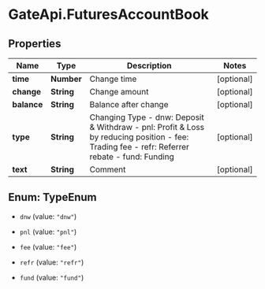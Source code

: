 # GateApi.FuturesAccountBook

## Properties
Name | Type | Description | Notes
------------ | ------------- | ------------- | -------------
**time** | **Number** | Change time | [optional] 
**change** | **String** | Change amount | [optional] 
**balance** | **String** | Balance after change | [optional] 
**type** | **String** | Changing Type  - dnw: Deposit &amp; Withdraw - pnl: Profit &amp; Loss by reducing position - fee: Trading fee - refr: Referrer rebate - fund: Funding | [optional] 
**text** | **String** | Comment | [optional] 


<a name="TypeEnum"></a>
## Enum: TypeEnum


* `dnw` (value: `"dnw"`)

* `pnl` (value: `"pnl"`)

* `fee` (value: `"fee"`)

* `refr` (value: `"refr"`)

* `fund` (value: `"fund"`)




